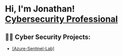 <h1>Hi, I'm Jonathan! <br/><a href="https://github.com/Jonathan-Hansley"></a> <a href="https://www.linkedin.com/in/jonathan-hansley/">Cybersecurity Professional</a> </h1>

<h2>👨‍💻 Cyber Security Projects:</h2>

- [[Azure-Sentinel-Lab]](https://github.com/Jonathan-Hansley/Azure-Sentinel-Lab)

<!--
**joshmadakor1/joshmadakor1** is a ✨ _special_ ✨ repository because its `README.md` (this file) appears on your GitHub profile.

Here are some ideas to get you started:

- 🔭 I’m currently working on ...
- 🌱 I’m currently learning ...
- 👯 I’m looking to collaborate on ...
- 🤔 I’m looking for help with ...
- 💬 Ask me about ...
- 📫 How to reach me: ...
- 😄 Pronouns: ...
- ⚡ Fun fact: ...
-->
